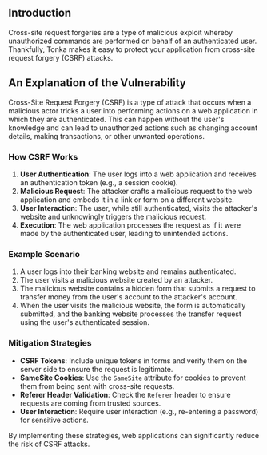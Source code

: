 ## Introduction

Cross-site request forgeries are a type of malicious exploit whereby unauthorized commands are performed on behalf of an authenticated user. Thankfully, Tonka makes it easy to protect your application from cross-site request forgery (CSRF) attacks.

## An Explanation of the Vulnerability

Cross-Site Request Forgery (CSRF) is a type of attack that occurs when a malicious actor tricks a user into performing actions on a web application in which they are authenticated. This can happen without the user's knowledge and can lead to unauthorized actions such as changing account details, making transactions, or other unwanted operations.

### How CSRF Works

1. **User Authentication**: The user logs into a web application and receives an authentication token (e.g., a session cookie).
2. **Malicious Request**: The attacker crafts a malicious request to the web application and embeds it in a link or form on a different website.
3. **User Interaction**: The user, while still authenticated, visits the attacker's website and unknowingly triggers the malicious request.
4. **Execution**: The web application processes the request as if it were made by the authenticated user, leading to unintended actions.

### Example Scenario

1. A user logs into their banking website and remains authenticated.
2. The user visits a malicious website created by an attacker.
3. The malicious website contains a hidden form that submits a request to transfer money from the user's account to the attacker's account.
4. When the user visits the malicious website, the form is automatically submitted, and the banking website processes the transfer request using the user's authenticated session.

### Mitigation Strategies

- **CSRF Tokens**: Include unique tokens in forms and verify them on the server side to ensure the request is legitimate.
- **SameSite Cookies**: Use the `SameSite` attribute for cookies to prevent them from being sent with cross-site requests.
- **Referer Header Validation**: Check the `Referer` header to ensure requests are coming from trusted sources.
- **User Interaction**: Require user interaction (e.g., re-entering a password) for sensitive actions.

By implementing these strategies, web applications can significantly reduce the risk of CSRF attacks.